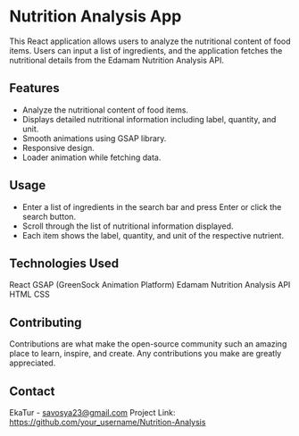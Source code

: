 # Nutrition Analysis App

This React application allows users to analyze the nutritional content of food items. Users can input a list of ingredients, and the application fetches the nutritional details from the Edamam Nutrition Analysis API.

## Features

- Analyze the nutritional content of food items.
- Displays detailed nutritional information including label, quantity, and unit.
- Smooth animations using GSAP library.
- Responsive design.
- Loader animation while fetching data.

## Usage

- Enter a list of ingredients in the search bar and press Enter or click the search button.
- Scroll through the list of nutritional information displayed.
- Each item shows the label, quantity, and unit of the respective nutrient.

## Technologies Used

React
GSAP (GreenSock Animation Platform)
Edamam Nutrition Analysis API
HTML
CSS

## Contributing

Contributions are what make the open-source community such an amazing place to learn, inspire, and create. Any contributions you make are greatly appreciated.

## Contact

EkaTur - savosya23@gmail.com
Project Link: https://github.com/your_username/Nutrition-Analysis
